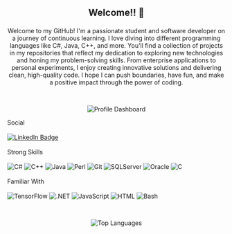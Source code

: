  ## <p align="center">Welcome!! :wave: </p>

 <p align="center">Welcome to my GitHub! I'm a passionate student and software developer on a journey of continuous learning. I love diving into different programming languages like C#, Java, C++, and more. You'll find a collection of projects in my repositories that reflect my dedication to exploring new technologies and honing my problem-solving skills. From enterprise applications to personal experiments, I enjoy creating innovative solutions and delivering clean, high-quality code. I hope I can push boundaries, have fun, and make a positive impact through the power of coding.</p>

<br><p align="center">![Profile Dashboard](http://github-profile-summary-cards.vercel.app/api/cards/profile-details?username=laurenesco&theme=transparent)</p>

Social<br><br> [![LinkedIn Badge](https://img.shields.io/badge/LinkedIn-0077B5?style=for-the-badge&logo=linkedin&logoColor=white)](https://www.linkedin.com/in/lescobedo50) 
<br><br>
Strong Skills <br><br>![C#](https://img.shields.io/badge/C%23-5C2D91?style=for-the-badge&logo=c-sharp&logoColor=white) ![C++](https://img.shields.io/badge/C%2B%2B-00599C?style=for-the-badge&logo=c%2B%2B&logoColor=white) ![Java](https://img.shields.io/badge/Java-CC5500?style=for-the-badge&logo=openjdk&logoColor=white) ![Perl](https://img.shields.io/badge/Perl-39457E?style=for-the-badge&logo=perl&logoColor=white) ![Git](https://img.shields.io/badge/GIT-F80000?style=for-the-badge&logo=git&logoColor=white) ![SQLServer](https://img.shields.io/badge/Microsoft%20SQL%20Server-00599C?style=for-the-badge&logo=microsoft%20sql%20server&logoColor=white) ![Oracle](https://img.shields.io/badge/Oracle-F80000?style=for-the-badge&logo=Oracle&logoColor=white) ![C](https://img.shields.io/badge/C-00599C?style=for-the-badge&logo=c&logoColor=white) 
<br><br>
Familiar With <br><br>![TensorFlow](https://img.shields.io/badge/TensorFlow-CC5500?style=for-the-badge&logo=tensorflow&logoColor=white) ![.NET](https://img.shields.io/badge/.NET-5C2D91?style=for-the-badge&logo=.net&logoColor=white) ![JavaScript](https://img.shields.io/badge/JavaScript-F7DF1E?style=for-the-badge&logo=javascript&logoColor=black) ![HTML](https://img.shields.io/badge/HTML-F80000?style=for-the-badge&logo=html5&logoColor=white) ![Bash](https://img.shields.io/badge/GNU%20Bash-40826D?style=for-the-badge&logo=GNU%20Bash&logoColor=white)

<br><p align="center">![Top Languages](https://github-readme-stats.vercel.app/api/top-langs/?username=laurenesco&theme=transparent&show_icons=true&hide_border=true)</p>
